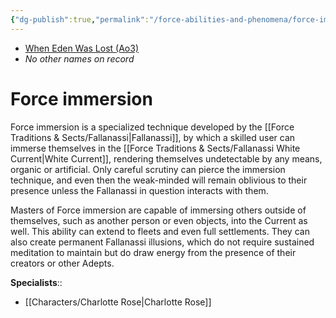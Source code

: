 ```yaml
---
{"dg-publish":true,"permalink":"/force-abilities-and-phenomena/force-immersion/","tags":["universal","forcepower"]}
---
```


- [When Eden Was Lost (Ao3)](https://archiveofourown.org/works/19334440/chapters/45992584)
- *No other names on record*
# Force immersion
Force immersion is a specialized technique developed by the [[Force Traditions & Sects/Fallanassi\|Fallanassi]], by which a skilled user can immerse themselves in the [[Force Traditions & Sects/Fallanassi White Current\|White Current]], rendering themselves undetectable by any means, organic or artificial. Only careful scrutiny can pierce the immersion technique, and even then the weak-minded will remain oblivious to their presence unless the Fallanassi in question interacts with them. 

Masters of Force immersion are capable of immersing others outside of themselves, such as another person or even objects, into the Current as well. This ability can extend to fleets and even full settlements. They can also create permanent Fallanassi illusions, which do not require sustained meditation to maintain but do draw energy from the presence of their creators or other Adepts. 

**Specialists**::
- [[Characters/Charlotte Rose\|Charlotte Rose]]